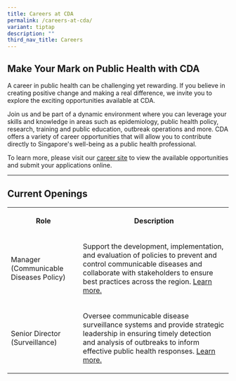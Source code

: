 ```yaml
---
title: Careers at CDA
permalink: /careers-at-cda/
variant: tiptap
description: ""
third_nav_title: Careers
---
```

<h2>Make Your Mark on Public Health with CDA</h2>
<p>A career in public health can be challenging yet rewarding. If you believe
in creating positive change and making a real difference, we invite you
to explore the exciting opportunities available at CDA.</p>
<p>Join us and be part of a dynamic environment where you can leverage your
skills and knowledge in areas such as epidemiology, public health policy,
research, training and public education, outbreak operations and more.
CDA offers a variety of career opportunities that will allow you to contribute
directly to Singapore's well-being as a public health professional.</p>
<p>To learn more, please visit our <a href="https://www.careers.gov.sg/" rel="noopener noreferrer nofollow" target="_blank">career site</a> to view the available
opportunities and submit your applications online.</p>
<hr>
<h2>Current Openings</h2>
<table style="minWidth: 50px">
<colgroup>
<col>
<col>
</colgroup>
<tbody>
<tr>
<th rowspan="1" colspan="1">
<p>Role</p>
</th>
<th rowspan="1" colspan="1">
<p>Description</p>
</th>
</tr>
<tr>
<td rowspan="1" colspan="1">
<p>Manager (Communicable Diseases Policy)</p>
</td>
<td rowspan="1" colspan="1">
<p>Support the development, implementation, and evaluation of policies to
prevent and control communicable diseases and collaborate with stakeholders
to ensure best practices across the region. <a href="https://www.careers.gov.sg/" rel="noopener noreferrer nofollow" target="_blank">Learn more.</a>
</p>
</td>
</tr>
<tr>
<td rowspan="1" colspan="1">
<p>Senior Director (Surveillance)</p>
</td>
<td rowspan="1" colspan="1">
<p>Oversee communicable disease surveillance systems and provide strategic
leadership in ensuring timely detection and analysis of outbreaks to inform
effective public health responses. <a href="https://www.careers.gov.sg/" rel="noopener noreferrer nofollow" target="_blank">Learn more.</a>
</p>
</td>
</tr>
</tbody>
</table>
<p></p>
<p></p>
